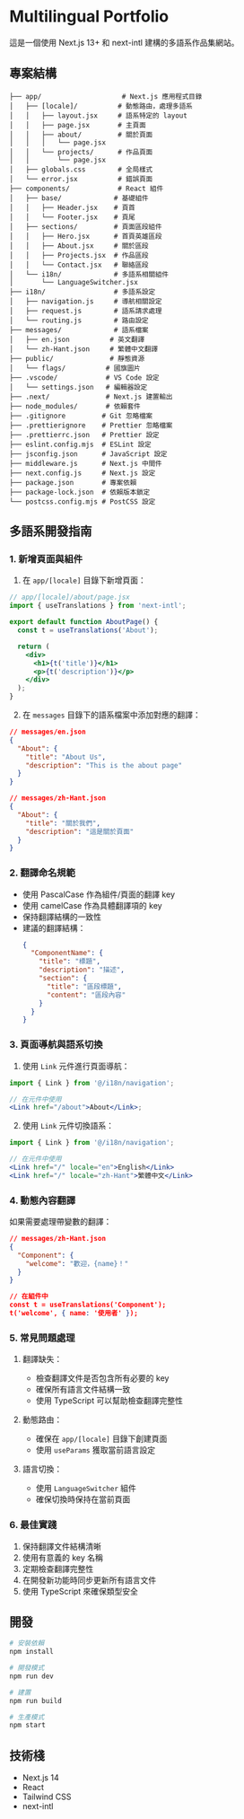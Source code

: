 # Multilingual Portfolio

這是一個使用 Next.js 13+ 和 next-intl 建構的多語系作品集網站。

## 專案結構

```
├── app/                    # Next.js 應用程式目錄
│   ├── [locale]/          # 動態路由，處理多語系
│   │   ├── layout.jsx     # 語系特定的 layout
│   │   ├── page.jsx       # 主頁面
│   │   ├── about/         # 關於頁面
│   │   │   └── page.jsx
│   │   └── projects/      # 作品頁面
│   │       └── page.jsx
│   ├── globals.css        # 全局樣式
│   └── error.jsx          # 錯誤頁面
├── components/            # React 組件
│   ├── base/             # 基礎組件
│   │   ├── Header.jsx    # 頁首
│   │   └── Footer.jsx    # 頁尾
│   ├── sections/         # 頁面區段組件
│   │   ├── Hero.jsx      # 首頁英雄區段
│   │   ├── About.jsx     # 關於區段
│   │   ├── Projects.jsx  # 作品區段
│   │   └── Contact.jsx   # 聯絡區段
│   └── i18n/             # 多語系相關組件
│       └── LanguageSwitcher.jsx
├── i18n/                 # 多語系設定
│   ├── navigation.js     # 導航相關設定
│   ├── request.js        # 語系請求處理
│   └── routing.js        # 路由設定
├── messages/             # 語系檔案
│   ├── en.json          # 英文翻譯
│   └── zh-Hant.json     # 繁體中文翻譯
├── public/              # 靜態資源
│   └── flags/          # 國旗圖片
├── .vscode/            # VS Code 設定
│   └── settings.json   # 編輯器設定
├── .next/              # Next.js 建置輸出
├── node_modules/       # 依賴套件
├── .gitignore         # Git 忽略檔案
├── .prettierignore    # Prettier 忽略檔案
├── .prettierrc.json   # Prettier 設定
├── eslint.config.mjs  # ESLint 設定
├── jsconfig.json      # JavaScript 設定
├── middleware.js      # Next.js 中間件
├── next.config.js     # Next.js 設定
├── package.json       # 專案依賴
├── package-lock.json  # 依賴版本鎖定
└── postcss.config.mjs # PostCSS 設定
```

## 多語系開發指南

### 1. 新增頁面與組件

1. 在 `app/[locale]` 目錄下新增頁面：

```jsx
// app/[locale]/about/page.jsx
import { useTranslations } from 'next-intl';

export default function AboutPage() {
  const t = useTranslations('About');

  return (
    <div>
      <h1>{t('title')}</h1>
      <p>{t('description')}</p>
    </div>
  );
}
```

2. 在 `messages` 目錄下的語系檔案中添加對應的翻譯：

```json
// messages/en.json
{
  "About": {
    "title": "About Us",
    "description": "This is the about page"
  }
}

// messages/zh-Hant.json
{
  "About": {
    "title": "關於我們",
    "description": "這是關於頁面"
  }
}
```

### 2. 翻譯命名規範

- 使用 PascalCase 作為組件/頁面的翻譯 key
- 使用 camelCase 作為具體翻譯項的 key
- 保持翻譯結構的一致性
- 建議的翻譯結構：
  ```json
  {
    "ComponentName": {
      "title": "標題",
      "description": "描述",
      "section": {
        "title": "區段標題",
        "content": "區段內容"
      }
    }
  }
  ```

### 3. 頁面導航與語系切換

1. 使用 `Link` 元件進行頁面導航：

```jsx
import { Link } from '@/i18n/navigation';

// 在元件中使用
<Link href="/about">About</Link>;
```

2. 使用 `Link` 元件切換語系：

```jsx
import { Link } from '@/i18n/navigation';

// 在元件中使用
<Link href="/" locale="en">English</Link>
<Link href="/" locale="zh-Hant">繁體中文</Link>
```

### 4. 動態內容翻譯

如果需要處理帶變數的翻譯：

```json
// messages/zh-Hant.json
{
  "Component": {
    "welcome": "歡迎，{name}！"
  }
}

// 在組件中
const t = useTranslations('Component');
t('welcome', { name: '使用者' });
```

### 5. 常見問題處理

1. 翻譯缺失：

   - 檢查翻譯文件是否包含所有必要的 key
   - 確保所有語言文件結構一致
   - 使用 TypeScript 可以幫助檢查翻譯完整性

2. 動態路由：

   - 確保在 `app/[locale]` 目錄下創建頁面
   - 使用 `useParams` 獲取當前語言設定

3. 語言切換：
   - 使用 `LanguageSwitcher` 組件
   - 確保切換時保持在當前頁面

### 6. 最佳實踐

1. 保持翻譯文件結構清晰
2. 使用有意義的 key 名稱
3. 定期檢查翻譯完整性
4. 在開發新功能時同步更新所有語言文件
5. 使用 TypeScript 來確保類型安全

## 開發

```bash
# 安裝依賴
npm install

# 開發模式
npm run dev

# 建置
npm run build

# 生產模式
npm start
```

## 技術棧

- Next.js 14
- React
- Tailwind CSS
- next-intl
